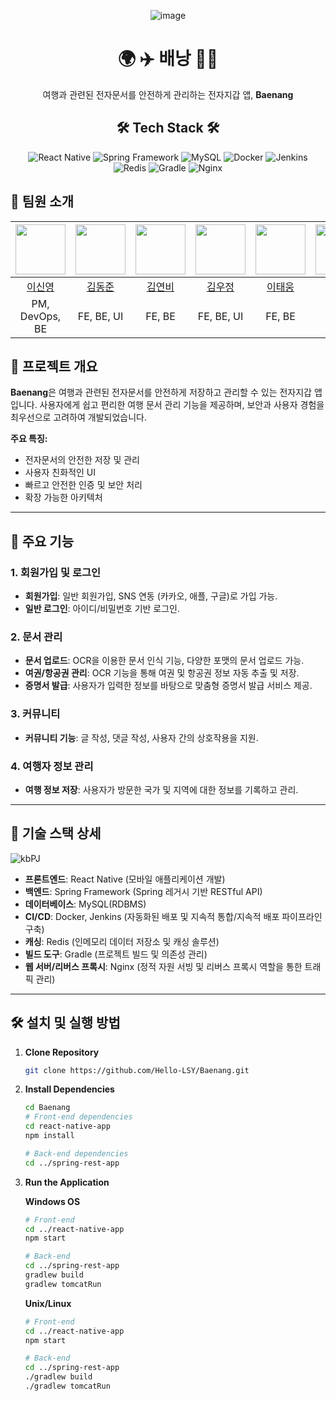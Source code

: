 

<div align="center">

![image](https://github.com/user-attachments/assets/9ac06140-b55f-43e8-b5af-945ee4c200ba)

# 🌍 ✈️ 배낭 💼📑

여행과 관련된 전자문서를 안전하게 관리하는 전자지갑 앱, **Baenang**

</div>



<div align="center">
   
## 🛠 Tech Stack 🛠

 ![React Native](https://img.shields.io/badge/React%20Native-20232A?style=for-the-badge&logo=react&logoColor=61DAFB)  ![Spring Framework](https://img.shields.io/badge/Spring-6DB33F?style=for-the-badge&logo=spring&logoColor=white)  ![MySQL](https://img.shields.io/badge/MySQL-4479A1?style=for-the-badge&logo=mysql&logoColor=white)  ![Docker](https://img.shields.io/badge/Docker-2496ED?style=for-the-badge&logo=docker&logoColor=white)  ![Jenkins](https://img.shields.io/badge/Jenkins-D24939?style=for-the-badge&logo=jenkins&logoColor=white)  
 ![Redis](https://img.shields.io/badge/Redis-DC382D?style=for-the-badge&logo=redis&logoColor=white)  ![Gradle](https://img.shields.io/badge/Gradle-02303A?style=for-the-badge&logo=gradle&logoColor=white)  ![Nginx](https://img.shields.io/badge/Nginx-009639?style=for-the-badge&logo=nginx&logoColor=white) 

</div>


## 👥 팀원 소개



| <img src="https://github.com/Hello-LSY.png" width="80"> | <img src="https://github.com/~~~.png" width="80"> | <img src="https://github.com/MyYeonbi.png" width="80"> | <img src="https://github.com/~~~.png" width="80"> | <img src="https://github.com/~~~.png" width="80"> | <img src="https://github.com/gwonnnns.png" width="80"> |
| :---: | :---: | :---: | :---: | :---: | :---: |
| [이신영](https://github.com/Hello-LSY) | [김동준](https://github.com/~~~) | [김연비](https://github.com/MyYeonbi) | [김우정](https://github.com/~~~) | [이태웅](https://github.com/~~~) | [장형권](https://github.com/gwonnnns) |
| PM, DevOps, BE | FE, BE, UI | FE, BE | FE, BE, UI | FE, BE | FE, BE |




## 📖 프로젝트 개요

**Baenang**은 여행과 관련된 전자문서를 안전하게 저장하고 관리할 수 있는 전자지갑 앱입니다. 사용자에게 쉽고 편리한 여행 문서 관리 기능을 제공하며, 보안과 사용자 경험을 최우선으로 고려하여 개발되었습니다. 

**주요 특징:**
- 전자문서의 안전한 저장 및 관리
- 사용자 친화적인 UI
- 빠르고 안전한 인증 및 보안 처리
- 확장 가능한 아키텍처




---

## 🎯 주요 기능

### 1. 회원가입 및 로그인
- **회원가입**: 일반 회원가입, SNS 연동 (카카오, 애플, 구글)로 가입 가능.
- **일반 로그인**: 아이디/비밀번호 기반 로그인.
  
### 2. 문서 관리
- **문서 업로드**: OCR을 이용한 문서 인식 기능, 다양한 포맷의 문서 업로드 가능.
- **여권/항공권 관리**: OCR 기능을 통해 여권 및 항공권 정보 자동 추출 및 저장.
- **증명서 발급**: 사용자가 입력한 정보를 바탕으로 맞춤형 증명서 발급 서비스 제공.
  
### 3. 커뮤니티
- **커뮤니티 기능**: 글 작성, 댓글 작성, 사용자 간의 상호작용을 지원.
  
### 4. 여행자 정보 관리
- **여행 정보 저장**: 사용자가 방문한 국가 및 지역에 대한 정보를 기록하고 관리.

---

## 📌 기술 스택 상세

![kbPJ](https://github.com/user-attachments/assets/bd02e4e2-4f9d-4f37-9ba5-c727b484cd92)


- **프론트엔드**: React Native (모바일 애플리케이션 개발)
- **백엔드**: Spring Framework (Spring 레거시 기반 RESTful API)
- **데이터베이스**: MySQL(RDBMS)
- **CI/CD**: Docker, Jenkins (자동화된 배포 및 지속적 통합/지속적 배포 파이프라인 구축)
- **캐싱**: Redis (인메모리 데이터 저장소 및 캐싱 솔루션)
- **빌드 도구**: Gradle (프로젝트 빌드 및 의존성 관리)
- **웹 서버/리버스 프록시**: Nginx (정적 자원 서빙 및 리버스 프록시 역할을 통한 트래픽 관리)


---

## 🛠 설치 및 실행 방법

1. **Clone Repository**

   ```bash
   git clone https://github.com/Hello-LSY/Baenang.git
   ```

2. **Install Dependencies**

   ```bash
   cd Baenang
   # Front-end dependencies
   cd react-native-app
   npm install

   # Back-end dependencies
   cd ../spring-rest-app
   ```

3. **Run the Application**

   **Windows OS**
   ```bash
   # Front-end
   cd ../react-native-app
   npm start

   # Back-end
   cd ../spring-rest-app
   gradlew build
   gradlew tomcatRun
   ```

   **Unix/Linux**
   ```bash
   # Front-end
   cd ../react-native-app
   npm start

   # Back-end
   cd ../spring-rest-app
   ./gradlew build
   ./gradlew tomcatRun
   ```





